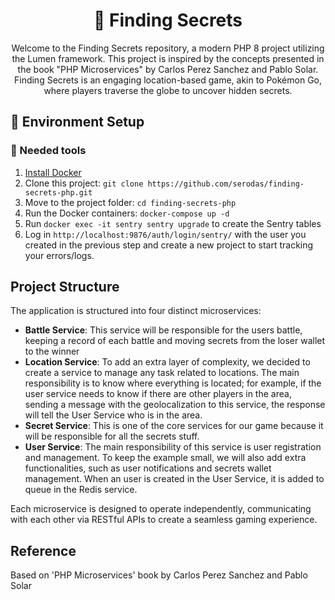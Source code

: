 <h1 align="center">
  🐘 Finding Secrets
</h1>

<p align="center">
  Welcome to the Finding Secrets repository, a modern PHP 8 project utilizing the Lumen framework. This project is inspired by the concepts presented in the book "PHP Microservices" by Carlos Perez Sanchez and Pablo Solar. Finding Secrets is an engaging location-based game, akin to Pokémon Go, where players traverse the globe to uncover hidden secrets.
</p>

## 🚀 Environment Setup

### 🐳 Needed tools

1. [Install Docker](https://www.docker.com/get-started)
2. Clone this project: `git clone https://github.com/serodas/finding-secrets-php.git`
3. Move to the project folder: `cd finding-secrets-php`
4. Run the Docker containers: `docker-compose up -d`
5. Run `docker exec -it sentry sentry upgrade` to create the Sentry tables
6. Log in `http://localhost:9876/auth/login/sentry/` with the user you created in the previous step and create a new project to start tracking your errors/logs.

## Project Structure

The application is structured into four distinct microservices:

- **Battle Service**: This service will be responsible for the users battle, keeping a record of each battle and moving secrets from the loser wallet to the winner
- **Location Service**: To add an extra layer of complexity, we decided to create a service to manage any task related to locations. The main responsibility is to
know where everything is located; for example, if the user service needs to know if there are other players in the area, sending a message with the geolocalization
to this service, the response will tell the User Service who is in the area.
- **Secret Service**: This is one of the core services for our game because it will be responsible for all the secrets stuff.
- **User Service**: The main responsibility of this service is user registration and management. To keep the example small, we will also add extra
functionalities, such as user notifications and secrets wallet management. When an user is created in the User Service, it is added to queue in the Redis service.

Each microservice is designed to operate independently, communicating with each other via RESTful APIs to create a seamless gaming experience.

## Reference
Based on 'PHP Microservices' book by Carlos Perez Sanchez and Pablo Solar